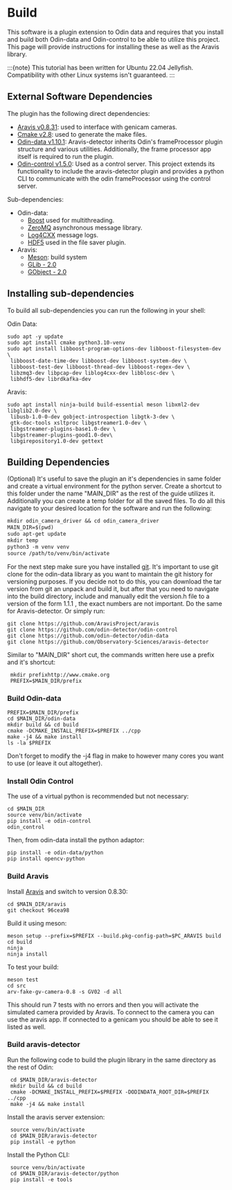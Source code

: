 # Build

This software is a plugin extension to Odin data and requires that you install and build both Odin-data and Odin-control to be able to utilize this project. This page will provide instructions for installing these as well as the Aravis library.

:::{note}
This tutorial has been written for Ubuntu 22.04 Jellyfish. Compatibility with other Linux systems isn't guaranteed.
:::

## External Software Dependencies

The plugin has the following direct dependencies:

- [Aravis v0.8.31](https://github.com/AravisProject/aravis): used to interface with genicam cameras.
- [Cmake v2.8](https://cmake.org/cmake/help/v2.8.0/cmake.html): used to generate the make files.
- [Odin-data v1.10.1](https://github.com/odin-detector/odin-data): Aravis-detector inherits Odin's frameProcessor plugin structure and various utilities. Additionally, the frame processor app itself is required to run the plugin.
- [Odin-control v1.5.0](https://github.com/odin-detector/odin-control): Used as a control server. This project extends its functionality to include the aravis-detector plugin and provides a python CLI to communicate with the odin frameProcessor using the control server.

Sub-dependencies:

- Odin-data:
  - [Boost](https://www.boost.org/) used for multithreading.
  - [ZeroMQ](https://zeromq.org/) asynchronous message library.
  - [Log4CXX](https://logging.apache.org/log4cxx/latest_stable/)  message logs.
  - [HDF5](https://www.hdfgroup.org/HDF5) used in the file saver plugin.
- Aravis:
  - [Meson](https://mesonbuild.com/): build system
  - [GLib - 2.0](https://docs.gtk.org/glib/)
  - [GObject - 2.0](https://docs.gtk.org/gobject/)

## Installing sub-dependencies

To build all sub-dependencies you can run the following in your shell:

Odin Data:

```shell
sudo apt -y update
sudo apt install cmake python3.10-venv
sudo apt install libboost-program-options-dev libboost-filesystem-dev \
 libboost-date-time-dev libboost-dev libboost-system-dev \
 libboost-test-dev libboost-thread-dev libboost-regex-dev \
 libzmq3-dev libpcap-dev liblog4cxx-dev libblosc-dev \
 libhdf5-dev librdkafka-dev
```

Aravis:

```shell
sudo apt install ninja-build build-essential meson libxml2-dev libglib2.0-dev \
 libusb-1.0-0-dev gobject-introspection libgtk-3-dev \
 gtk-doc-tools xsltproc libgstreamer1.0-dev \
 libgstreamer-plugins-base1.0-dev \
 libgstreamer-plugins-good1.0-dev\
 libgirepository1.0-dev gettext
```

## Building Dependencies

(Optional) It's useful to save the plugin an it's dependencies in same folder and create a virtual environment for the python server. Create a shortcut to this folder under the name "MAIN_DIR" as the rest of the guide utilizes it. Additionally you can create a temp folder for all the saved files. To do all this navigate to your desired location for the software and run the following:

```shellhttp://www.cmake.org
mkdir odin_camera_driver && cd odin_camera_driver
MAIN_DIR=$(pwd)
sudo apt-get update
mkdir temp
python3 -m venv venv
source /path/to/venv/bin/activate
```

For the next step make sure you have installed [git](https://git-scm.com/). It's important to use git clone for the odin-data library as you want to maintain the git history for versioning purposes. If you decide not to do this, you can download the tar version from git an unpack and build it, but after that you need to navigate into the build directory, include and manually edit the version.h file to a version of the form 1.1.1 , the exact numbers are not important. Do the same for Aravis-detector. Or simply run:

```shell
git clone https://github.com/AravisProject/aravis
git clone https://github.com/odin-detector/odin-control
git clone https://github.com/odin-detector/odin-data
git clone https://github.com/Observatory-Sciences/aravis-detector
```

Similar to "MAIN_DIR" short cut, the commands written here use a prefix and it's shortcut:

```shell
 mkdir prefixhttp://www.cmake.org
 PREFIX=$MAIN_DIR/prefix
```

### Build Odin-data

```shell
PREFIX=$MAIN_DIR/prefix
cd $MAIN_DIR/odin-data
mkdir build && cd build
cmake -DCMAKE_INSTALL_PREFIX=$PREFIX ../cpp
make -j4 && make install
ls -la $PREFIX
```

Don't forget to modify the -j4 flag in make to however many cores you want to use (or leave it out altogether).

### Install Odin Control

The use of a virtual python is recommended but not necessary:

```shell
cd $MAIN_DIR
source venv/bin/activate
pip install -e odin-control
odin_control
```

Then, from odin-data install the python adaptor:

```shell
pip install -e odin-data/python
pip install opencv-python
```

### Build Aravis

Install [Aravis](https://aravisproject.github.io/aravis/building.html) and switch to version 0.8.30:

```shell
cd $MAIN_DIR/aravis
git checkout 96cea98
```

Build it using meson:

```shell
meson setup --prefix=$PREFIX --build.pkg-config-path=$PC_ARAVIS build 
cd build
ninja
ninja install
```

To test your build:

```shell
meson test
cd src
arv-fake-gv-camera-0.8 -s GV02 -d all
```

This should run 7 tests with no errors and then you will activate the simulated camera provided by Aravis. To connect to the camera you can use the aravis app. If connected to a genicam you should be able to see it listed as well.

### Build aravis-detector

Run the following code to build the plugin library in the same directory as the rest of Odin:

```shell
 cd $MAIN_DIR/aravis-detector
 mkdir build && cd build
 cmake -DCMAKE_INSTALL_PREFIX=$PREFIX -DODINDATA_ROOT_DIR=$PREFIX ../cpp
 make -j4 && make install
```

Install the aravis server extension:

```shell
 source venv/bin/activate
 cd $MAIN_DIR/aravis-detector
 pip install -e python
```

Install the Python CLI:

```shell
 source venv/bin/activate
 cd $MAIN_DIR/aravis-detector/python
 pip install -e tools
```
